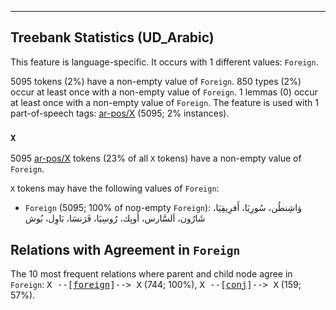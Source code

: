 

--------------------------------------------------------------------------------

## Treebank Statistics (UD_Arabic)

This feature is language-specific.
It occurs with 1 different values: `Foreign`.

5095 tokens (2%) have a non-empty value of `Foreign`.
850 types (2%) occur at least once with a non-empty value of `Foreign`.
1 lemmas (0) occur at least once with a non-empty value of `Foreign`.
The feature is used with 1 part-of-speech tags: [ar-pos/X]() (5095; 2% instances).

### `X`

5095 [ar-pos/X]() tokens (23% of all `X` tokens) have a non-empty value of `Foreign`.

`X` tokens may have the following values of `Foreign`:

* `Foreign` (5095; 100% of non-empty `Foreign`): وَاشِنطُن، سُورِيَا، أَفرِيقِيَا، شَارُون، اَلسَّارس، أُوبِك، رُوسِيَا، فَرَنسَا، بَاوِل، بُوش

## Relations with Agreement in `Foreign`

The 10 most frequent relations where parent and child node agree in `Foreign`:
<tt>X --[<a href="../dep/foreign.html">foreign</a>]--> X</tt> (744; 100%),
<tt>X --[<a href="../dep/conj.html">conj</a>]--> X</tt> (159; 57%).

